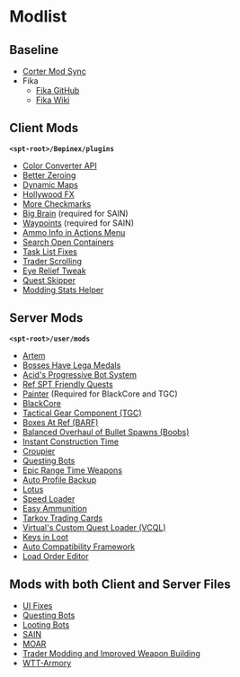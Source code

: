# Modlist

## Baseline

- [Corter Mod Sync](https://github.com/c-orter/ModSync)
- Fika
	- [Fika GitHub](https://github.com/project-fika)
	- [Fika Wiki](https://project-fika.gitbook.io/wiki)

## Client Mods

**`<spt-root>/Bepinex/plugins`**
- [Color Converter API](https://hub.sp-tarkov.com/files/file/1509-color-converter-api/)
- [Better Zeroing](https://hub.sp-tarkov.com/files/file/2654-better-zeroing/?highlight=better%20zer)
- [Dynamic Maps](https://hub.sp-tarkov.com/files/file/1981-dynamic-maps/?highlight=Dynamic)
- [Hollywood FX](https://hub.sp-tarkov.com/files/file/2683-hollywoodfx/?highlight=Hollywood)
- [More Checkmarks](https://hub.sp-tarkov.com/files/file/1159-morecheckmarks/?highlight=more)
- [Big Brain](https://hub.sp-tarkov.com/files/file/1219-bigbrain/#overview) (required for SAIN)
- [Waypoints](https://hub.sp-tarkov.com/files/file/1119-waypoints-expanded-navmesh/?highlight=waypoints) (required for SAIN)
- [Ammo Info in Actions Menu](https://hub.sp-tarkov.com/files/file/2757-ammo-info-in-actions-menu/?highlight=Ammo%20info)
- [Search Open Containers](https://hub.sp-tarkov.com/files/file/1265-search-open-containers/?highlight=search%20open)
- [Task List Fixes](https://hub.sp-tarkov.com/files/file/1114-task-list-fixes/?highlight=task%20list)
- [Trader Scrolling](https://hub.sp-tarkov.com/files/file/1508-kaeno-traderscrolling/?highlight=trader)
- [Eye Relief Tweak](https://hub.sp-tarkov.com/files/file/2949-eye-relief-tweak/?highlight=relief)
- [Quest Skipper](https://hub.sp-tarkov.com/files/file/1861-skipper/?highlight=skipper)
- [Modding Stats Helper](https://hub.sp-tarkov.com/files/file/1814-modding-stats-helper-by-wara/?highlight=modding%20st)

## Server Mods

**`<spt-root>/user/mods`**

- [Artem](https://hub.sp-tarkov.com/files/file/1410-artem/)
- [Bosses Have Lega Medals](https://hub.sp-tarkov.com/files/file/2109-bosses-have-lega-medals/?highlight=lega%20m)
- [Acid's Progressive Bot System](https://hub.sp-tarkov.com/files/file/2180-apbs-acid-s-progressive-bot-system/?highlight=Acid)
- [Ref SPT Friendly Quests](https://hub.sp-tarkov.com/files/file/2108-ref-spt-friendly-quests/)
- [Painter](https://hub.sp-tarkov.com/files/file/1412-painter/?highlight=painter) (Required for BlackCore and TGC)
- [BlackCore](https://hub.sp-tarkov.com/files/file/1345-blackcore/)
- [Tactical Gear Component (TGC)](https://hub.sp-tarkov.com/files/file/1555-tactical-gear-component/)
- [Boxes At Ref (BARF)](https://hub.sp-tarkov.com/files/file/2818-boxes-at-ref-barf-again/?highlight=barf)
- [Balanced Overhaul of Bullet Spawns (Boobs)](https://hub.sp-tarkov.com/files/file/1339-balanced-overhaul-of-bullet-spawns-boobs/)
- [Instant Construction Time](https://hub.sp-tarkov.com/files/file/2131-construction-time-instant/)
- [Croupier](https://hub.sp-tarkov.com/files/file/2649-croupier-random-loadouts-flea-quicksell/)
- [Questing Bots](https://hub.sp-tarkov.com/files/file/1534-questing-bots/)
- [Epic Range Time Weapons](https://hub.sp-tarkov.com/files/file/1764-epic-s-all-in-one/?highlight=epic)
- [Auto Profile Backup](https://hub.sp-tarkov.com/files/file/2651-event-auto-profile-backup/)
- [Lotus](https://hub.sp-tarkov.com/files/file/1717-lotus/)
- [Speed Loader](https://hub.sp-tarkov.com/files/file/1826-speed-loader/)
- [Easy Ammunition](https://hub.sp-tarkov.com/files/file/1298-easy-ammunition/?highlight=easy)
- [Tarkov Trading Cards](https://hub.sp-tarkov.com/files/file/2929-ttc-tarkov-trading-cards/)
- [Virtual's Custom Quest Loader (VCQL)](https://hub.sp-tarkov.com/files/file/885-virtual-s-custom-quest-loader/)
- [Keys in Loot](https://hub.sp-tarkov.com/files/file/1738-keys-in-loot-kil/)
- [Auto Compatibility Framework](https://hub.sp-tarkov.com/files/file/2959-autocompatibility-framework/)
- [Load Order Editor](https://hub.sp-tarkov.com/files/file/1082-loe-load-order-editor/)

## Mods with both Client and Server Files

- [UI Fixes](https://hub.sp-tarkov.com/files/file/1860-ui-fixes/?highlight=ui)
- [Questing Bots](https://hub.sp-tarkov.com/files/file/1534-questing-bots/?highlight=questing)
- [Looting Bots](https://hub.sp-tarkov.com/files/file/1096-looting-bots/?highlight=looting)
- [SAIN](https://hub.sp-tarkov.com/files/file/1062-sain-solarint-s-ai-modifications-full-ai-combat-system-replacement/?highlight=SAIN)
- [MOAR](https://hub.sp-tarkov.com/files/file/1059-moar-bagels-ultra-lite-spawn-mod/)
- [Trader Modding and Improved Weapon Building](https://hub.sp-tarkov.com/files/file/1795-trader-modding-and-improved-weapon-building/?highlight=trader)
- [WTT-Armory](https://hub.sp-tarkov.com/files/file/2952-wtt-armory/)

